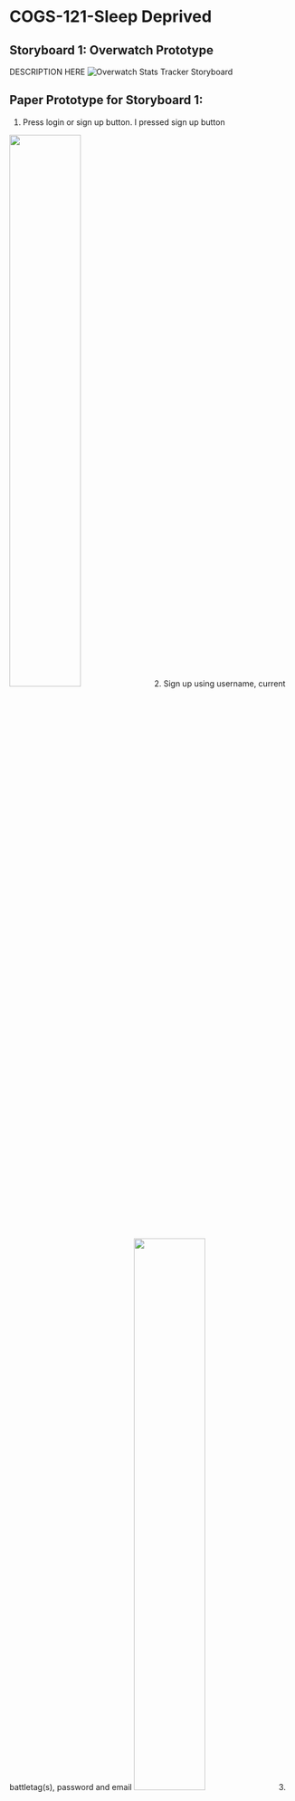 # COGS-121-Sleep Deprived
## Storyboard 1: Overwatch Prototype
DESCRIPTION HERE
![Overwatch Stats Tracker Storyboard](https://raw.githubusercontent.com/matt-ewho/COGS-121-Sleep-Deprived/master/images/ow-storyboard.JPG) <!-- .element height="50%" width="50%" -->

## Paper Prototype for Storyboard 1:
1. Press login or sign up button. I pressed sign up button
<img src="https://raw.githubusercontent.com/matt-ewho/COGS-121-Sleep-Deprived/master/images/Paper%20Prototype%20-%20OW/ow_pp_step01.jpg" height="50%" width="50%">
2. Sign up using username, current battletag(s), password and email
<img src="https://raw.githubusercontent.com/matt-ewho/COGS-121-Sleep-Deprived/master/images/Paper%20Prototype%20-%20OW/ow_pp_step02.jpg" height="50%" width="50%">
3. Login using existing account data
<img src="https://raw.githubusercontent.com/matt-ewho/COGS-121-Sleep-Deprived/master/images/Paper%20Prototype%20-%20OW/ow_pp_step03.jpg" height="50%" width="50%">
4. Home screen displays username with owned battletags, each battletag has short stat summary for the past week.
<img src="https://raw.githubusercontent.com/matt-ewho/COGS-121-Sleep-Deprived/master/images/Paper%20Prototype%20-%20OW/ow_pp_step04.jpg" height="50%" width="50%">
5. Press “more players” to view more Overwatch players
<img src="https://raw.githubusercontent.com/matt-ewho/COGS-121-Sleep-Deprived/master/images/Paper%20Prototype%20-%20OW/ow_pp_step05.jpg" height="50%" width="50%">
6. This user is currently following three other battletags
<img src="https://raw.githubusercontent.com/matt-ewho/COGS-121-Sleep-Deprived/master/images/Paper%20Prototype%20-%20OW/ow_pp_step06.jpg" height="50%" width="50%">
7. You can explore top users in your area
<img src="https://raw.githubusercontent.com/matt-ewho/COGS-121-Sleep-Deprived/master/images/Paper%20Prototype%20-%20OW/ow_pp_step07.jpg" height="50%" width="50%">
8. You can explore top users who also use your mains
<img src="https://raw.githubusercontent.com/matt-ewho/COGS-121-Sleep-Deprived/master/images/Paper%20Prototype%20-%20OW/ow_pp_step08.jpg" height="50%" width="50%">
9. I click on Taimou
<img src="https://raw.githubusercontent.com/matt-ewho/COGS-121-Sleep-Deprived/master/images/Paper%20Prototype%20-%20OW/ow_pp_step09.jpg" height="50%" width="50%">
10. This is Taimou’s page, which shows their battletag, mains, stats, and seasonal progression
<img src="https://raw.githubusercontent.com/matt-ewho/COGS-121-Sleep-Deprived/master/images/Paper%20Prototype%20-%20OW/ow_pp_step10.jpg" height="50%" width="50%">
11. I like Taimou so I will favorite/follow their battletag
<img src="https://raw.githubusercontent.com/matt-ewho/COGS-121-Sleep-Deprived/master/images/Paper%20Prototype%20-%20OW/ow_pp_step11.jpg" height="50%" width="50%">
12. Now Taimou will appear in my “following” page
<img src="https://raw.githubusercontent.com/matt-ewho/COGS-121-Sleep-Deprived/master/images/Paper%20Prototype%20-%20OW/ow_pp_step12.jpg" height="50%" width="50%">
13. Back on the home page, I will click the “OWL” button to view Overwatch League players and schedule
<img src="https://raw.githubusercontent.com/matt-ewho/COGS-121-Sleep-Deprived/master/images/Paper%20Prototype%20-%20OW/ow_pp_step13.jpg" height="50%" width="50%">
14. OWL page displays featured pro accounts and their rank progression over the season. Also displays upcoming OWL games and tournaments
<img src="https://raw.githubusercontent.com/matt-ewho/COGS-121-Sleep-Deprived/master/images/Paper%20Prototype%20-%20OW/ow_pp_step14.jpg" height="50%" width="50%">
15. Back at home page, I press “change mains”
<img src="https://raw.githubusercontent.com/matt-ewho/COGS-121-Sleep-Deprived/master/images/Paper%20Prototype%20-%20OW/ow_pp_step15.jpg" height="50%" width="50%">
16. This page displays current mains, which is automatically filled by play time. However, a user can manually change their mains (for example, if they want to start playing a new hero exclusively)
<img src="https://raw.githubusercontent.com/matt-ewho/COGS-121-Sleep-Deprived/master/images/Paper%20Prototype%20-%20OW/ow_pp_step16.jpg" height="50%" width="50%">
17. Back at home page, I press “settings”
<img src="https://raw.githubusercontent.com/matt-ewho/COGS-121-Sleep-Deprived/master/images/Paper%20Prototype%20-%20OW/ow_pp_step17.jpg" height="50%" width="50%">
18. On the settings page, I can change notifications, frequency and sound of the notifications. 
<img src="https://raw.githubusercontent.com/matt-ewho/COGS-121-Sleep-Deprived/master/images/Paper%20Prototype%20-%20OW/ow_pp_step18.jpg" height="50%" width="50%">

## Storyboard 2: Netflix Prototype
This prototype is related to tracking productivity and distractions and utilizing that data to create a real-time, visual representation of time usage. The storyboard depicts a young student who starts to work on his assignment; he takes a short Netflix break and realizes that he spent more time watching than working. Using the prototype app, he is able to see (via a bar) how much time he has actually spent working vs. playing. In the end, he uses this information to decide how much to "play" when he is done with his work. <br>
![Should I really be watching Netflix right now? Storyboard](https://raw.githubusercontent.com/matt-ewho/COGS-121-Sleep-Deprived/master/images/should_i_really_be_watching_netflix_storyboard.jpg)
